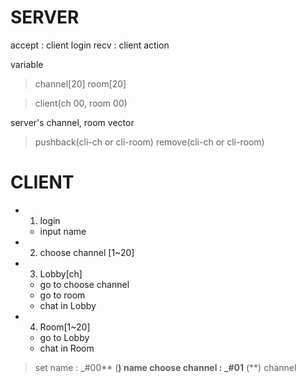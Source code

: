 # SERVER

accept : client login
recv : client action

variable

>channel[20]
>room[20]

>client(ch 00, room 00)

server's channel, room vector

>pushback(cli-ch or cli-room)
>remove(cli-ch or cli-room)

# CLIENT

- 1. login
   - input name
- 2. choose channel [1~20]
- 3. Lobby[ch]
   - go to choose channel
   - go to room
   - chat in Lobby
- 4. Room[1~20]
   - go to Lobby
   - chat in Room

>set name : _#00** (**) name
>choose channel : _#01** (**) channel
